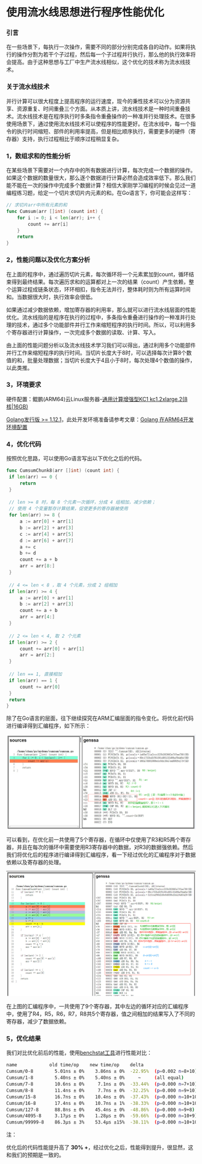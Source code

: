 # 使用流水线思想进行程序性能优化

### 引言

在一些场景下，每执行一次操作，需要不同的部分分别完成各自的动作。如果将执行的操作分割为若干个子过程，然后每一个子过程并行执行，那么他的执行效率将会提高。由于这种思想与工厂中生产流水线相似，这个优化的技术称为流水线技术。

### 关于流水线技术

并行计算可以很大程度上提高程序的运行速度，现今的秉性技术可以分为资源共享、资源重复、时间重叠三个方面。从本质上讲，流水线技术是一种时间重叠技术。流水线技术是在程序执行时多条指令重叠操作的一种准并行处理技术。在很多使用场景下，通过使用流水线技术可以使程序的性能更好。在流水线中，每一个指令的执行时间缩短、部件的利用率提高，但是相比顺序执行，需要更多的硬件（寄存器）支持，执行过程相比于顺序过程稍显复杂。

### 1，数组求和的性能分析

在某些场景下需要对一个内存中的所有数据进行计算，每次完成一个数据的操作。如果这个数据的数量很大，那么逐个数据进行计算必然会造成效率低下。那么我们能不能在一次的操作中完成多个数据计算？相信大家刚学习编程的时候会见过一道编程练习题，给定一个切片求切片内元素的和。在Go语言下，你可能会这样写：

```go
// 求切片arr中所有元素的和
func Cumsum(arr []int) (count int) {
	for i := 0; i < len(arr); i++ {
		count += arr[i]     
	}
	return
}
```

### 2，性能问题以及优化方案分析

在上面的程序中，通过遍历切片元素，每次循环将一个元素累加到count，循环结束得到最终结果。每次遍历求和的运算都对上一次的结果（count）产生依赖，整个运算过程成链条状态，环环相扣，指令无法并行，整体耗时则为所有运算时间和。当数据很大时，执行效率会很低。

如果通过减少数据依赖，增加寄存器的利用率，那么就可以进行流水线层面的性能优化。流水线指的是程序在执行的过程中，多条指令重叠进行操作的一种准并行处理的技术，通过多个功能部件并行工作来缩短程序的执行时间。所以，可以利用多个寄存器进行计算操作，一次完成多个数据的读取、计算、写入。

由上面的性能问题分析以及流水线技术学习我们可以得出，通过利用多个功能部件并行工作来缩短程序的执行时间。当切片长度大于8时，可以选择每次计算8个数值的和，批量处理数据；当切片长度大于4且小于8时，每次处理4个数值的操作，以此类推。

### 3，环境要求

硬件配置：鲲鹏(ARM64)云Linux服务器-[通用计算增强型KC1 kc1.2xlarge.2(8核|16GB)](https://www.huaweicloud.com/product/ecs.html)

[Golang发行版 >= 1.12.1](https://golang.org/dl/)，此处开发环境准备请参考文章：[Golang 在ARM64开发环境配置](https://github.com/OptimizeLab/docs/blob/master/tutorial/environment/go_dev_env/go_dev_env.md)

### 4，优化代码

按照优化思路，可以使用Go语言写出以下优化之后的代码。

   ```go
   func CumsumChunk8(arr []int) (count int) {
	if len(arr) == 0 {
		return
	}

    // len >= 8 时，每 8 个元素一次循环，分成 4 组相加，减少依赖；
    // 使用 4 个变量暂存计算结果，促使更多的寄存器被使用
	for len(arr) >= 8 {
		a := arr[0] + arr[1]
		b := arr[2] + arr[3]
		c := arr[4] + arr[5]
		d := arr[6] + arr[7]
		a += c
		b += d
		count += a + b
		arr = arr[8:]
	}

    // 4 <= len < 8 ，取 4 个元素，分成 2 组相加
	if len(arr) >= 4 {
		a := arr[0] + arr[1]
		b := arr[2] + arr[3]
		count += a + b
		arr = arr[4:]
	}

    // 2 <= len < 4, 取 2 个元素
	if len(arr) >= 2 {
		count += arr[0] + arr[1]
		arr = arr[2:]
	}

    // len == 1, 直接相加
	if len(arr) == 1 {
		count += arr[0]
	}
	return
   }
   ```

除了在Go语言的层面，往下继续探究在ARM汇编层面的指令变化。将优化前代码进行编译得到汇编程序，如下所示：

![image](images/beforPipeline.jpg)   

可以看到，在优化前一共使用了5个寄存器，在循环中仅使用了R3和R5两个寄存器，并且在每次的循环中需要使用R3寄存器中的数据，对R3的数据强依赖。然后我们将优化后的程序进行编译得到汇编程序，看一下经过优化的汇编程序对于数据依赖以及寄存器的处理。

![image](images/afterPipeline.jpg)   

在上图的汇编程序中，一共使用了9个寄存器，其中左边的循环对应的汇编程序中，使用了R4，R5，R6，R7，R8共5个寄存器，值之间相加的结果写入了不同的寄存器，减少了数据依赖。

### 5，优化结果

我们对比优化前后的性能，使用[benchstat工具](https://godoc.org/golang.org/x/perf/cmd/benchstat)进行性能对比：

   ```bash
   name            old time/op    new time/op    delta
   Cumsum/0-8        5.01ns ± 0%    3.86ns ± 0%  -22.95%  (p=0.002 n=8+10)
   Cumsum/1-8        5.40ns ± 0%    5.40ns ± 0%     ~     (all equal)
   Cumsum/7-8        10.6ns ± 0%     7.1ns ± 0%  -33.44%  (p=0.000 n=7+10)
   Cumsum/8-8        11.4ns ± 0%     7.7ns ± 0%  -32.25%  (p=0.000 n=9+10)
   Cumsum/15-8       16.7ns ± 0%    10.4ns ± 0%  -37.43%  (p=0.000 n=10+10)
   Cumsum/16-8       17.4ns ± 0%    10.7ns ± 1%  -38.33%  (p=0.000 n=10+10)
   Cumsum/127-8      88.8ns ± 0%    45.4ns ± 0%  -48.86%  (p=0.000 n=9+8)
   Cumsum/4095-8     3.17µs ± 0%    1.28µs ± 0%  -59.66%  (p=0.000 n=10+9)
   Cumsum/99999-8    86.3µs ± 3%    53.4µs ±15%  -38.11%  (p=0.000 n=10+10)
   ```

注：

[Cumsum/0-8]:Cumsum表示测试的项目，8表示计算所用的核数
[ns]:Cumsum表示测试的项目，8表示计算所用的核数
[x%]:样本离散值
[(p=...   n=...)]:p表示结果的可信程度，p值越大可信程度越低；n表示样本数量

优化后的代码性能提升高了 **30% +**，经过优化之后，性能得到提升，很显然，这和我们的预期是一致的。

